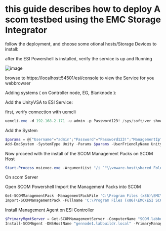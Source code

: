 # this guide describes how to deploy A scom testbed using the EMC Storage Integrator

follow the deployment, and choose some otional hosts/Storage Devices to install:

<script src="https://gist.github.com/bottkars/b28326bb6b0595192508530777abed84.js"></script>


after the ESI Powershell is installed, verify the service is up and Running

![image](https://user-images.githubusercontent.com/8255007/27819069-cc536502-6098-11e7-8aa0-448266ed8c66.png)

browse to https://localhost:54501/esi/console to view the Service for you webbrowser

Adding systems ( on Controller node, EG, Blanknode ):

Add the UnityVSA to ESI Service:


first, verify connection with uemcli
```Powershell
uemcli.exe -d 192.168.2.171 -u admin -p Password123! /sys/soft/ver show -detail
```

Add the System
```Powershell
$params = @{"Username"="admin";"Password"="Password123!";"ManagementIp"="192.168.2.171"};
Add-EmcSystem -SystemType Unity -Params $params -UserFriendlyName UnityVSA
```

Now proceed with the install of the SCOM Management Packs on SCOM Host
```Powershell
Start-Process msiexec.exe -ArgumentList "/i `"\\vmware-host\shared Folders\sources\esi\ESI.SCOM.ManagementPacks.5.0.1.3.Setup\ESI.SCOM.ManagementPacks.5.0.1.3.Setup.msi`" /passive /log c:\scripts\esilog" -Wait -PassThru
```
On scom Server

Open SCOM Powershell
Import the Management Packs into SCOM
```Powershell
Get-SCOMManagementPack -ManagementPackFile 'C:\Program Files (x86)\EMC\ESI SCOM Management Packs\*.*'
Import-SCOMManagementPack -Fullname 'C:\Program Files (x86)\EMC\ESI SCOM Management Packs\*.*'
```

Install Management Agent on ESI Controller
```Powershell
$PrimaryMgmtServer = Get-SCOMManagementServer -ComputerName "SCOM.labbuildr.local"
Install-SCOMAgent -DNSHostName "gennode1.labbuildr.local" -PrimaryManagementServer $PrimaryMgmtServer
```